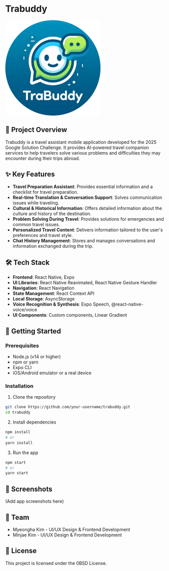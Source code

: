 # Trabuddy

<img src="./assets/Logo With Trabuddy.png" alt="Trabuddy Logo" width="300"/>

## 📱 Project Overview

Trabuddy is a travel assistant mobile application developed for the 2025 Google Solution Challenge. It provides AI-powered travel companion services to help travelers solve various problems and difficulties they may encounter during their trips abroad.

## ✨ Key Features

- **Travel Preparation Assistant**: Provides essential information and a checklist for travel preparation.
- **Real-time Translation & Conversation Support**: Solves communication issues while traveling.
- **Cultural & Historical Information**: Offers detailed information about the culture and history of the destination.
- **Problem Solving During Travel**: Provides solutions for emergencies and common travel issues.
- **Personalized Travel Content**: Delivers information tailored to the user's preferences and travel style.
- **Chat History Management**: Stores and manages conversations and information exchanged during the trip.

## 🛠️ Tech Stack

- **Frontend**: React Native, Expo
- **UI Libraries**: React Native Reanimated, React Native Gesture Handler
- **Navigation**: React Navigation
- **State Management**: React Context API
- **Local Storage**: AsyncStorage
- **Voice Recognition & Synthesis**: Expo Speech, @react-native-voice/voice
- **UI Components**: Custom components, Linear Gradient

## 🚀 Getting Started

### Prerequisites

- Node.js (v14 or higher)
- npm or yarn
- Expo CLI
- iOS/Android emulator or a real device

### Installation

1. Clone the repository
```bash
git clone https://github.com/your-username/trabuddy.git
cd trabuddy
```

2. Install dependencies
```bash
npm install
# or
yarn install
```

3. Run the app
```bash
npm start
# or
yarn start
```

## 📱 Screenshots

(Add app screenshots here)

## 👥 Team

- Myeongha Kim - UI/UX Design & Frontend Development 
- Minjae Kim - UI/UX Design & Frontend Development

## 📄 License

This project is licensed under the 0BSD License.
